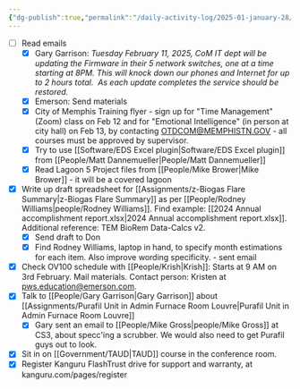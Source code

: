```yaml
---
{"dg-publish":true,"permalink":"/daily-activity-log/2025-01-january-28/","noteIcon":"","created":"2025-01-28T07:31:07.460-06:00"}
---
```



- [ ] Read emails
	- [x] Gary Garrison: *Tuesday February 11, 2025, CoM IT dept will be updating the Firmware in their 5 network switches, one at a time starting at 8PM. This will knock down our phones and Internet for up to 2 hours total.  As each update completes the service should be restored.*
	- [x] Emerson: Send materials
	- [x] City of Memphis Training flyer - sign up for "Time Management" (Zoom) class on Feb 12 and for "Emotional Intelligence" (in person at city hall) on Feb 13, by contacting OTDCOM@MEMPHISTN.GOV - all courses must be approved by supervisor.
	- [x] Try to use [[Software/EDS Excel plugin\|Software/EDS Excel plugin]] from [[People/Matt Dannemueller\|People/Matt Dannemueller]]
	- [x] Read Lagoon 5 Project files from [[People/Mike Brower\|Mike Brower]] - it will be a covered lagoon

- [x] Write up draft spreadsheet for [[Assignments/z-Biogas Flare Summary\|z-Biogas Flare Summary]] as per [[People/Rodney Williams\|people/Rodney Williams]]. Find example: [[2024 Annual accomplishment report.xlsx\|2024 Annual accomplishment report.xlsx]]. Additional reference:  TEM BioRem Data-Calcs v2.
	- [x] Send draft to Don
	- [x] Find Rodney Williams, laptop in hand, to specify month estimations for each item. Also improve wording specificity. - sent email
- [x] Check OV100 schedule with [[People/Krish\|Krish]]: Starts at 9 AM on 3rd February. Mail materials. Contact person: Kristen at pws.education@emerson.com.
- [x] Talk to [[People/Gary Garrison\|Gary Garrison]] about [[Assignments/Purafil Unit in Admin Furnace Room Louvre\|Purafil Unit in Admin Furnace Room Louvre]]
	- [x] Gary sent an email to [[People/Mike Gross\|people/Mike Gross]] at CS3, about specc'ing a scrubber. We would also need to get Purafil guys out to look.
- [x] Sit in on [[Government/TAUD\|TAUD]] course in the conference room.
- [x] Register Kanguru FlashTrust drive for support and warranty, at kanguru.com/pages/register